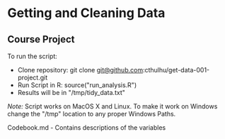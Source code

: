 # Getting and Cleaning Data

## Course Project

To run the script:

* Clone repository: git clone git@github.com:cthulhu/get-data-001-project.git
* Run Script in R: source("run_analysis.R")
* Results will be in "/tmp/tidy_data.txt"

*Note:* Script works on MacOS X and Linux. To make it work on Windows change the "/tmp" location to any proper Windows Paths.

Codebook.md - Contains descriptions of the variables